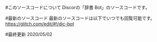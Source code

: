 #このソースコードについて
Discorの「辞書 Bot」のソースコードです。

#最新のソースコード
最新のソースコードは以下でいつでも回覧可能です。
https://glitch.com/edit/#!/dic-bot

#最終更新
2020/05/02
